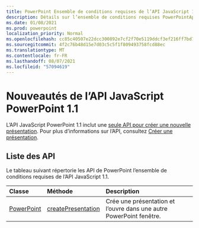```yaml
---
title: PowerPoint Ensemble de conditions requises de l’API JavaScript 1.1
description: Détails sur l’ensemble de conditions requises PowerPointApi 1.1.
ms.date: 01/08/2021
ms.prod: powerpoint
localization_priority: Normal
ms.openlocfilehash: cc85c40507e22dcc300892e7cf2f70e5119ddcf3ef216ff7bd732c46838da10d
ms.sourcegitcommit: 4f2c76b48d15e7d03c5c5f1f809493758fcd88ec
ms.translationtype: MT
ms.contentlocale: fr-FR
ms.lasthandoff: 08/07/2021
ms.locfileid: "57094619"
---
```

# <a name="whats-new-in-powerpoint-javascript-api-11"></a>Nouveautés de l’API JavaScript PowerPoint 1.1

L’API JavaScript PowerPoint 1.1 inclut une [seule API pour créer une nouvelle présentation](/javascript/api/powerpoint#PowerPoint_createPresentation_base64File_). Pour plus d’informations sur l’API, consultez [Créer une présentation](../../powerpoint/powerpoint-add-ins.md#create-a-presentation).

## <a name="api-list"></a>Liste des API

Le tableau suivant répertorie les API de PowerPoint l’ensemble de conditions requises de l’API JavaScript 1.1.

| Classe | Méthode | Description |
|:---|:---|:---|
|[PowerPoint](/javascript/api/powerpoint)|[createPresentation](/javascript/api/powerpoint#PowerPoint_createPresentation_base64File_)|Crée une présentation et l’ouvre dans une autre PowerPoint fenêtre.|